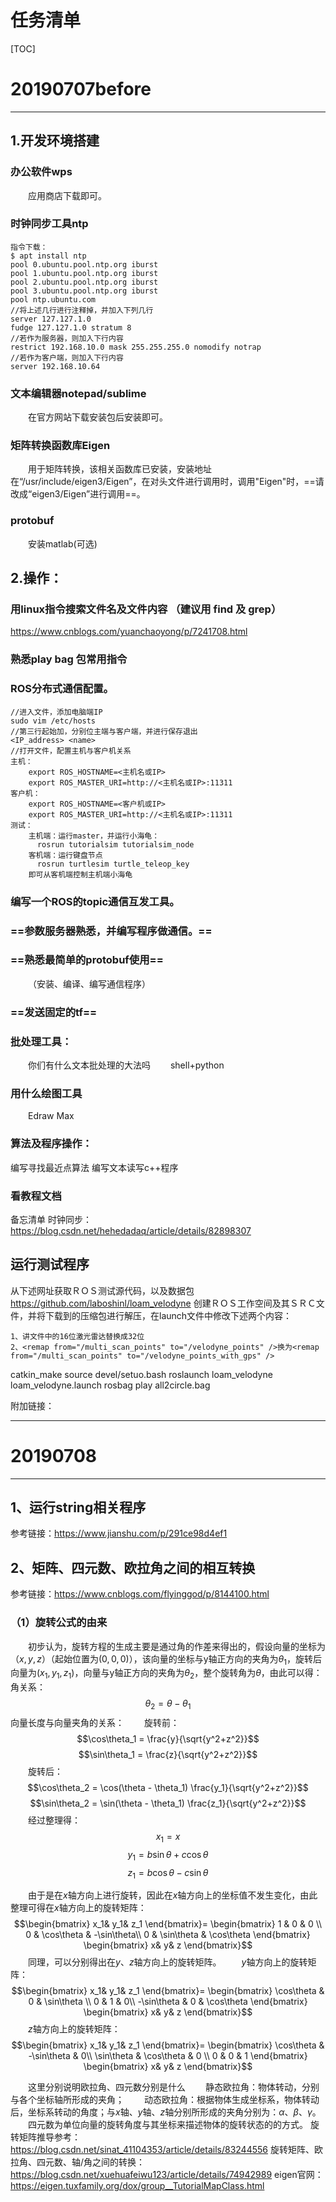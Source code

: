 # 任务清单

[TOC]

# 20190707before
----
## 1.开发环境搭建
### 办公软件wps
&#8195;&#8195;应用商店下载即可。
### 时钟同步工具ntp
```
指令下载：
$ apt install ntp
pool 0.ubuntu.pool.ntp.org iburst
pool 1.ubuntu.pool.ntp.org iburst
pool 2.ubuntu.pool.ntp.org iburst
pool 3.ubuntu.pool.ntp.org iburst
pool ntp.ubuntu.com
//将上述几行进行注释掉，并加入下列几行
server 127.127.1.0
fudge 127.127.1.0 stratum 8
//若作为服务器，则加入下行内容
restrict 192.168.10.0 mask 255.255.255.0 nomodify notrap
//若作为客户端，则加入下行内容
server 192.168.10.64
```
### 文本编辑器notepad/sublime
&#8195;&#8195;在官方网站下载安装包后安装即可。

### 矩阵转换函数库Eigen

&#8195;&#8195;用于矩阵转换，该相关函数库已安装，安装地址在“/usr/include/eigen3/Eigen”，在对头文件进行调用时，调用"Eigen"时，==请改成“eigen3/Eigen”进行调用==。

### protobuf
&#8195;&#8195;安装matlab(可选)

## 2.操作：
### 用linux指令搜索文件名及文件内容 （建议用 find 及 grep）
https://www.cnblogs.com/yuanchaoyong/p/7241708.html
### 熟悉play bag 包常用指令
### ROS分布式通信配置。
```
//进入文件，添加电脑端IP
sudo vim /etc/hosts
//第三行起始加，分别位主端与客户端，并进行保存退出
<IP_address> <name>
//打开文件，配置主机与客户机关系
主机：
    export ROS_HOSTNAME=<主机名或IP>
    export ROS_MASTER_URI=http://<主机名或IP>:11311
客户机：
    export ROS_HOSTNAME=<客户机或IP>
    export ROS_MASTER_URI=http://<主机名或IP>:11311
测试：
    主机端：运行master，并运行小海龟：
      rosrun tutorialsim tutorialsim_node
    客机端：运行键盘节点
      rosrun turtlesim turtle_teleop_key
    即可从客机端控制主机端小海龟
```


### 编写一个ROS的topic通信互发工具。
### ==参数服务器熟悉，并编写程序做通信。==
### ==熟悉最简单的protobuf使用==
&#8195;&#8195;（安装、编译、编写通信程序）
### ==发送固定的tf==

### 批处理工具：
&#8195;&#8195;你们有什么文本批处理的大法吗
&#8195;&#8195;shell+python
### 用什么绘图工具
&#8195;&#8195;Edraw Max

### 算法及程序操作：
编写寻找最近点算法
编写文本读写c++程序

### 看教程文档
备忘清单
时钟同步：https://blog.csdn.net/hehedadaq/article/details/82898307

## 运行测试程序
从下述网址获取ＲＯＳ测试源代码，以及数据包
https://github.com/laboshinl/loam_velodyne
创建ＲＯＳ工作空间及其ＳＲＣ文件，并将下载到的压缩包进行解压，在launch文件中修改下述两个内容：
```
1、讲文件中的16位激光雷达替换成32位
2、<remap from="/multi_scan_points" to="/velodyne_points" />换为<remap from="/multi_scan_points" to="/velodyne_points_with_gps" />
```
catkin_make
source devel/setuo.bash
roslaunch loam_velodyne loam_velodyne.launch
rosbag play all2circle.bag

附加链接：


----

# 20190708
---
## 1、运行string相关程序
参考链接：https://www.jianshu.com/p/291ce98d4ef1

## 2、矩阵、四元数、欧拉角之间的相互转换
参考链接：https://www.cnblogs.com/flyinggod/p/8144100.html
### （1）旋转公式的由来
&#8195;&#8195;初步认为，旋转方程的生成主要是通过角的作差来得出的，假设向量的坐标为$（x, y, z）$（起始位置为$(0, 0, 0)$），该向量的坐标与y轴正方向的夹角为$\theta_1$，旋转后向量为$(x_1,y_1,z_1)$，向量与y轴正方向的夹角为$\theta_2$，整个旋转角为$\theta$，由此可以得：
角关系：
$$\theta_2 = \theta - \theta_1$$
向量长度与向量夹角的关系：
&#8195;&#8195;旋转前：
$$\cos\theta_1 = \frac{y}{\sqrt{y^2+z^2}}$$
$$\sin\theta_1 = \frac{z}{\sqrt{y^2+z^2}}$$
&#8195;&#8195;旋转后：
$$\cos\theta_2 = \cos(\theta - \theta_1) \frac{y_1}{\sqrt{y^2+z^2}}$$
$$\sin\theta_2 = \sin(\theta - \theta_1) \frac{z_1}{\sqrt{y^2+z^2}}$$
&#8195;&#8195;经过整理得：
$$x_1 = x$$
$$y_1 = b\sin\theta + c\cos\theta$$
$$z_1 = b\cos\theta - c\sin\theta$$

&#8195;&#8195;由于是在$x$轴方向上进行旋转，因此在$x$轴方向上的坐标值不发生变化，由此整理可得在$x$轴方向上的旋转矩阵：
$$\begin{bmatrix}
x_1& y_1& z_1
\end{bmatrix}=
\begin{bmatrix}
1 & 0 & 0 \\
0 & \cos\theta & -\sin\theta\\
0 & \sin\theta & \cos\theta
\end{bmatrix}
\begin{bmatrix}
x& y& z
\end{bmatrix}$$
&#8195;&#8195;同理，可以分别得出在$y$、$z$轴方向上的旋转矩阵。
&#8195;&#8195;$y$轴方向上的旋转矩阵：
$$\begin{bmatrix}
x_1& y_1& z_1
\end{bmatrix}=
\begin{bmatrix}
\cos\theta & 0 & \sin\theta \\
0 & 1 & 0\\
-\sin\theta & 0 & \cos\theta
\end{bmatrix}
\begin{bmatrix}
x& y& z
\end{bmatrix}$$
&#8195;&#8195;$z$轴方向上的旋转矩阵：
$$\begin{bmatrix}
x_1& y_1& z_1
\end{bmatrix}=
\begin{bmatrix}
\cos\theta & -\sin\theta & 0\\
\sin\theta & \cos\theta & 0 \\
0 & 0 & 1
\end{bmatrix}
\begin{bmatrix}
x& y& z
\end{bmatrix}$$

&#8195;&#8195;这里分别说明欧拉角、四元数分别是什么
&#8195;&#8195;静态欧拉角：物体转动，分别与各个坐标轴所形成的夹角；
&#8195;&#8195;动态欧拉角：根据物体生成坐标系，物体转动后，坐标系转动的角度；与$x$轴、$y$轴、$z$轴分别所形成的夹角分别为：$\alpha$、$\beta$、$\gamma$。
&#8195;&#8195;四元数为单位向量的旋转角度与其坐标来描述物体的旋转状态的的方式。
旋转矩阵推导参考：https://blog.csdn.net/sinat_41104353/article/details/83244556
旋转矩阵、欧拉角、四元数、轴/角之间的转换：https://blog.csdn.net/xuehuafeiwu123/article/details/74942989
eigen官网：
https://eigen.tuxfamily.org/dox/group__TutorialMapClass.html
